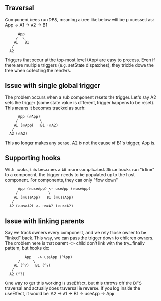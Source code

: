 ## Traversal

Component trees run DFS, meaning a tree like below will be processed as: App -> A1 -> A2 -> B1

```
      App
     /  \
    A1   B1
   /
  A2
```

Triggers that occur at the top-most level (App) are easy to process. Even if there are multiple triggers (e.g. setState dispatches), they trickle down the tree when collecting the renders.

## Issue with single global trigger

The problem occurs when a sub component resets the trigger. Let's say A2 sets the trigger (some state value is different, trigger happens to be reset). This means it becomes tracked as such:

```
      App (🔥App)
     /          \
    A1 (🔥App)   B1 (🔥A2)
   /
  A2 (🔥A2)
```

This no longer makes any sense. A2 is not the cause of B1's trigger, App is.

## Supporting hooks

With hooks, this becomes a bit more complicated. Since hooks run "inline" to a component, the trigger needs to be populated up to the host component. For components, they can only "flow down"

```
      App (🔥useApp) <- useApp (🔥useApp)
     /              \
    A1 (🔥useApp)   B1 (🔥useApp)
   /
  A2 (🔥useA2) <- useA2 (🔥useA2)
```

## Issue with linking parents

Say we track owners every component, and we rely those owner to be "linked" back. This way, we can pass the trigger down to children owners. The problem here is that parent <> child don't link with the try...finally pattern, but hooks do:

```
         App   -> useApp (^App)
      /      \
    A1 (^?)   B1 (^?)
   /
  A2 (^?)
```

One way to get this working is useEffect, but this throws off the DFS traversal and actually does traversal in reverse. If you log inside the useEffect, it would be: A2 -> A1 -> B1 -> useApp -> App

